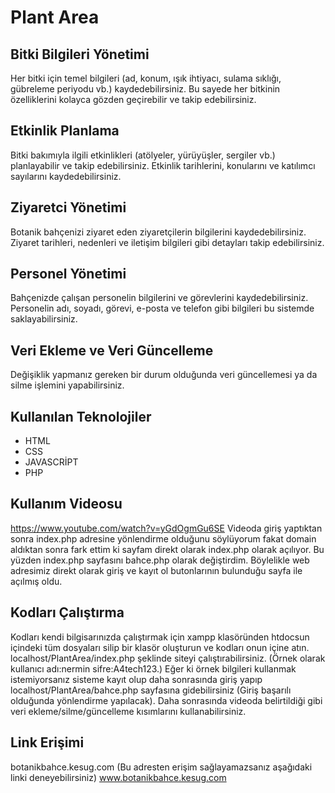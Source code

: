# **Plant Area**

## Bitki Bilgileri Yönetimi
Her bitki için temel bilgileri (ad, konum, ışık ihtiyacı, sulama sıklığı, gübreleme periyodu vb.) kaydedebilirsiniz. Bu sayede her bitkinin özelliklerini kolayca gözden geçirebilir ve takip edebilirsiniz.
## Etkinlik Planlama
Bitki bakımıyla ilgili etkinlikleri (atölyeler, yürüyüşler, sergiler vb.) planlayabilir ve takip edebilirsiniz. Etkinlik tarihlerini, konularını ve katılımcı sayılarını kaydedebilirsiniz.
## Ziyaretci Yönetimi
Botanik bahçenizi ziyaret eden ziyaretçilerin bilgilerini kaydedebilirsiniz. Ziyaret tarihleri, nedenleri ve iletişim bilgileri gibi detayları takip edebilirsiniz.
## Personel Yönetimi
Bahçenizde çalışan personelin bilgilerini ve görevlerini kaydedebilirsiniz. Personelin adı, soyadı, görevi, e-posta ve telefon gibi bilgileri bu sistemde saklayabilirsiniz.

## Veri Ekleme ve Veri Güncelleme
Değişiklik yapmanız gereken bir durum olduğunda veri güncellemesi ya da silme işlemini yapabilirsiniz.

## Kullanılan Teknolojiler
- HTML
- CSS
- JAVASCRİPT
- PHP

## Kullanım Videosu
https://www.youtube.com/watch?v=yGdOgmGu6SE
Videoda giriş yaptıktan sonra index.php adresine yönlendirme olduğunu söylüyorum fakat domain aldıktan sonra fark ettim ki sayfam direkt olarak index.php olarak açılıyor. Bu yüzden index.php sayfasını bahce.php olarak değiştirdim. Böylelikle web adresimiz direkt olarak giriş ve kayıt ol butonlarının bulunduğu sayfa ile açılmış oldu.
## Kodları Çalıştırma
Kodları kendi bilgisarınızda çalıştırmak için xampp klasöründen htdocsun içindeki tüm dosyaları silip bir klasör oluşturun ve kodları onun içine atın. localhost/PlantArea/index.php şeklinde siteyi çalıştırabilirsiniz. (Örnek olarak kullanıcı adı:nermin sifre:A4tech123.) Eğer ki örnek bilgileri kullanmak istemiyorsanız sisteme kayıt olup daha sonrasında giriş yapıp localhost/PlantArea/bahce.php sayfasına gidebilirsiniz (Giriş başarılı olduğunda yönlendirme yapılacak). Daha sonrasında videoda belirtildiği gibi veri ekleme/silme/güncelleme kısımlarını kullanabilirsiniz.

## Link Erişimi
botanikbahce.kesug.com (Bu adresten erişim sağlayamazsanız aşağıdaki linki deneyebilirsiniz)
www.botanikbahce.kesug.com

